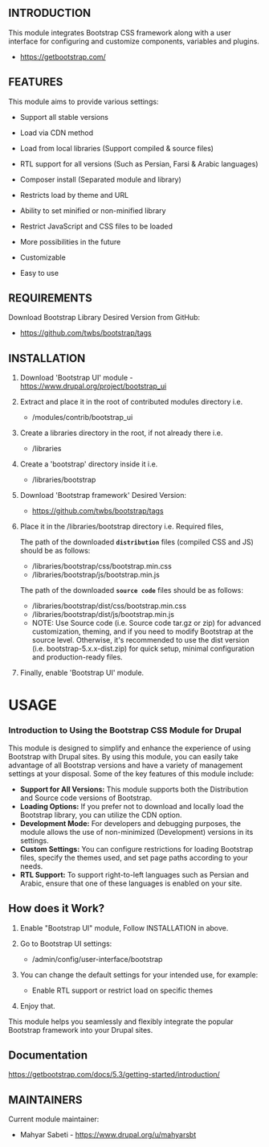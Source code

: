 INTRODUCTION
------------

This module integrates Bootstrap CSS framework along with a user interface
for configuring and customize components, variables and plugins.
- https://getbootstrap.com/


FEATURES
--------

This module aims to provide various settings:

  - Support all stable versions

  - Load via CDN method

  - Load from local libraries (Support compiled & source files)

  - RTL support for all versions (Such as Persian, Farsi & Arabic languages)

  - Composer install (Separated module and library)

  - Restricts load by theme and URL

  - Ability to set minified or non-minified library

  - Restrict JavaScript and CSS files to be loaded

  - More possibilities in the future

  - Customizable

  - Easy to use


REQUIREMENTS
------------

Download Bootstrap Library Desired Version from GitHub:

  - https://github.com/twbs/bootstrap/tags


INSTALLATION
------------

1. Download 'Bootstrap UI' module - https://www.drupal.org/project/bootstrap_ui


2. Extract and place it in the root of contributed modules directory i.e.
   * /modules/contrib/bootstrap_ui


3. Create a libraries directory in the root, if not already there i.e.
   * /libraries


4. Create a 'bootstrap' directory inside it i.e.
   * /libraries/bootstrap


5. Download 'Bootstrap framework' Desired Version:
   * https://github.com/twbs/bootstrap/tags


6. Place it in the /libraries/bootstrap directory i.e. Required files,

   The path of the downloaded **`distribution`** files (compiled CSS and JS)
   should be as follows:
   - /libraries/bootstrap/css/bootstrap.min.css
   - /libraries/bootstrap/js/bootstrap.min.js

   The path of the downloaded  **`source code`** files should be as follows:
   - /libraries/bootstrap/dist/css/bootstrap.min.css
   - /libraries/bootstrap/dist/js/bootstrap.min.js


    * NOTE: Use Source code (i.e. Source code tar.gz or zip)
    for advanced customization, theming, and if you need to modify
    Bootstrap at the source level. Otherwise, it's recommended
    to use the dist version (i.e. bootstrap-5.x.x-dist.zip)
    for quick setup, minimal configuration and production-ready files.


7. Finally, enable 'Bootstrap UI' module.


USAGE
=====

### Introduction to Using the Bootstrap CSS Module for Drupal

This module is designed to simplify and enhance the experience of using
Bootstrap with Drupal sites. By using this module, you can easily take
advantage of all Bootstrap versions and have a variety of management
settings at your disposal. Some of the key features of this module include:

- **Support for All Versions:** This module supports both the Distribution
    and Source code versions of Bootstrap.
- **Loading Options:** If you prefer not to download and locally load the
    Bootstrap library, you can utilize the CDN option.
- **Development Mode:** For developers and debugging purposes, the module
    allows the use of non-minimized (Development) versions in its settings.
- **Custom Settings:** You can configure restrictions for loading Bootstrap
    files, specify the themes used, and set page paths according to your needs.
- **RTL Support:** To support right-to-left languages such as Persian and
    Arabic, ensure that one of these languages is enabled on your site.


How does it Work?
-----------------

1. Enable "Bootstrap UI" module, Follow INSTALLATION in above.

2. Go to Bootstrap UI settings:
   * /admin/config/user-interface/bootstrap

3. You can change the default settings for your intended use, for example:
   * Enable RTL support or restrict load on specific themes

4. Enjoy that.

This module helps you seamlessly and flexibly integrate the popular
Bootstrap framework into your Drupal sites.

Documentation
-------------
https://getbootstrap.com/docs/5.3/getting-started/introduction/

MAINTAINERS
-----------

Current module maintainer:

 * Mahyar Sabeti - https://www.drupal.org/u/mahyarsbt
